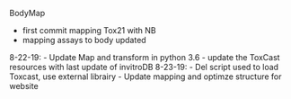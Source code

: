 BodyMap
- first commit mapping Tox21 with NB
- mapping assays to body updated

8-22-19: - Update Map and transform in python 3.6
         - update the ToxCast resources with last update of invitroDB
8-23-19: - Del script used to load Toxcast, use external librairy 
         - Update mapping and optimze structure for website
